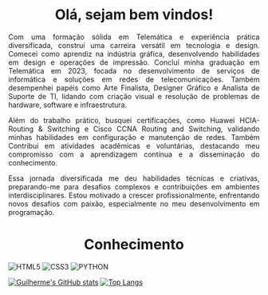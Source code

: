 <h1 align="center">Olá, sejam bem vindos!</h1>

<p align="justify">Com uma formação sólida em Telemática e experiência prática diversificada, construí uma carreira versátil em tecnologia e design. Comecei como aprendiz na indústria gráfica, desenvolvendo habilidades em design e operações de impressão. Concluí minha graduação em Telemática em 2023, focada no desenvolvimento de serviços de informática e soluções em redes de telecomunicações. Também desempenhei papéis como Arte Finalista, Designer Gráfico e Analista de Suporte de TI, lidando com criação visual e resolução de problemas de hardware, software e infraestrutura.</p>

<p align="justify">Além do trabalho prático, busquei certificações, como Huawei HCIA-Routing & Switching e Cisco CCNA Routing and Switching, validando minhas habilidades em configuração e manutenção de redes. Também Contribuí em atividades acadêmicas e voluntárias, destacando meu compromisso com a aprendizagem contínua e a disseminação do conhecimento.</p>

<p align="justify">Essa jornada diversificada me deu habilidades técnicas e criativas, preparando-me para desafios complexos e contribuições em ambientes interdisciplinares. Estou motivado a crescer profissionalmente, enfrentando novos desafios com paixão, especialmente no meu desenvolvimento em programação.</p>

<h1 align="center">Conhecimento</h1>

![HTML5](https://img.shields.io/badge/HTML5-E34F26?style=for-the-badge&logo=html5&logoColor=white)
![CSS3](https://img.shields.io/badge/CSS3-1572B6?style=for-the-badge&logo=css3&logoColor=white)
![PYTHON](https://img.shields.io/badge/Python-FFD43B?style=for-the-badge&logo=python&logoColor=blue)

[![Guilherme's GitHub stats](https://github-readme-stats.vercel.app/api?username=guividaldenegreiros&show_icons=true&theme=dark)](https://github.com/guividaldenegreiros/github-readme-stats)
[![Top Langs](https://github-readme-stats.vercel.app/api/top-langs/?username=guividaldenegreiros&show_icons=true&theme=dark)](https://github.com/guividaldenegreiros/github-readme-stats)
